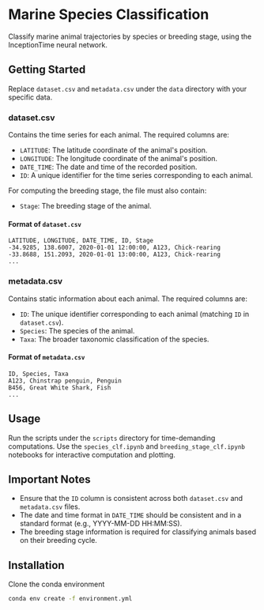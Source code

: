 # Marine Species Classification

Classify marine animal trajectories by species or breeding stage, using the InceptionTime neural network.

## Getting Started

Replace `dataset.csv` and `metadata.csv` under the `data` directory with your specific data.

### dataset.csv

Contains the time series for each animal. The required columns are:

- `LATITUDE`: The latitude coordinate of the animal's position.
- `LONGITUDE`: The longitude coordinate of the animal's position.
- `DATE_TIME`: The date and time of the recorded position.
- `ID`: A unique identifier for the time series corresponding to each animal.

For computing the breeding stage, the file must also contain:

- `Stage`: The breeding stage of the animal.

#### Format of `dataset.csv`

```plaintext
LATITUDE, LONGITUDE, DATE_TIME, ID, Stage
-34.9285, 138.6007, 2020-01-01 12:00:00, A123, Chick-rearing
-33.8688, 151.2093, 2020-01-01 13:00:00, A123, Chick-rearing
...
```

### metadata.csv

Contains static information about each animal. The required columns are:

- `ID`: The unique identifier corresponding to each animal (matching `ID` in `dataset.csv`).
- `Species`: The species of the animal.
- `Taxa`: The broader taxonomic classification of the species.

#### Format of `metadata.csv`

```plaintext
ID, Species, Taxa
A123, Chinstrap penguin, Penguin
B456, Great White Shark, Fish
...
```

## Usage

Run the scripts under the `scripts` directory for time-demanding computations. Use the `species_clf.ipynb` and `breeding_stage_clf.ipynb` notebooks for interactive computation and plotting.

## Important Notes

- Ensure that the `ID` column is consistent across both `dataset.csv` and `metadata.csv` files.
- The date and time format in `DATE_TIME` should be consistent and in a standard format (e.g., YYYY-MM-DD HH:MM:SS).
- The breeding stage information is required for classifying animals based on their breeding cycle.

## Installation

Clone the conda environment

```bash
conda env create -f environment.yml
